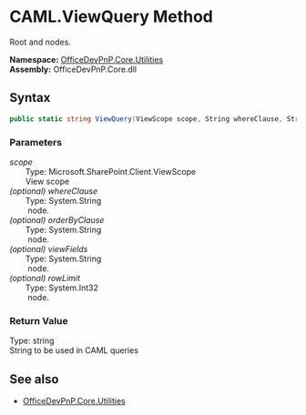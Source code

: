 # CAML.ViewQuery Method  
Root <View> and <Query> nodes.  

**Namespace:** [OfficeDevPnP.Core.Utilities](OfficeDevPnP.Core.Utilities.md)  
**Assembly:** OfficeDevPnP.Core.dll  
## Syntax
```C#
public static string ViewQuery(ViewScope scope, String whereClause, String orderByClause, String viewFields, Int32 rowLimit)
```
### Parameters
*scope*  
&emsp;&emsp;Type: Microsoft.SharePoint.Client.ViewScope  
&emsp;&emsp;View scope  
*(optional) whereClause*  
&emsp;&emsp;Type: System.String  
&emsp;&emsp;<Where> node.  
*(optional) orderByClause*  
&emsp;&emsp;Type: System.String  
&emsp;&emsp;<OrderBy> node.  
*(optional) viewFields*  
&emsp;&emsp;Type: System.String  
&emsp;&emsp;<ViewFields> node.  
*(optional) rowLimit*  
&emsp;&emsp;Type: System.Int32  
&emsp;&emsp;<RowLimit> node.  
### Return Value
Type: string  
String to be used in CAML queries

## See also
- [OfficeDevPnP.Core.Utilities](OfficeDevPnP.Core.Utilities.md)
